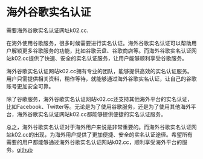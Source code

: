 # 海外谷歌实名认证

需要海外谷歌实名认证网址k02.cc. 

在海外使用谷歌服务，很多时候需要进行实名认证。海外谷歌实名认证可以帮助用户解锁更多谷歌服务的功能，比如谷歌云盘、谷歌商店等。而海外谷歌实名认证网站k02.cc提供了快速、安全的实名认证服务，让用户能够顺利享受谷歌服务。

海外谷歌实名认证网站k02.cc拥有专业的团队，能够提供高效的实名认证服务。用户只需提供相关资料，稍作等待，就能够通过海外谷歌实名认证，让自己的谷歌账号更加安全可靠。

除了谷歌服务，海外谷歌实名认证网站k02.cc还支持其他海外平台的实名认证，比如Facebook、Twitter等。无论是为了使用谷歌服务，还是为了使用其他海外平台，海外谷歌实名认证网站k02.cc都能够提供便捷的实名认证服务。

总之，海外谷歌实名认证对于海外用户来说是非常重要的。而海外谷歌实名认证网站k02.cc的出现，为海外用户提供了更加便捷、安全的实名认证途径。希望所有需要的用户都能够通过海外谷歌实名认证网站k02.cc，顺利享受海外平台的服务。[github](https://github.com)